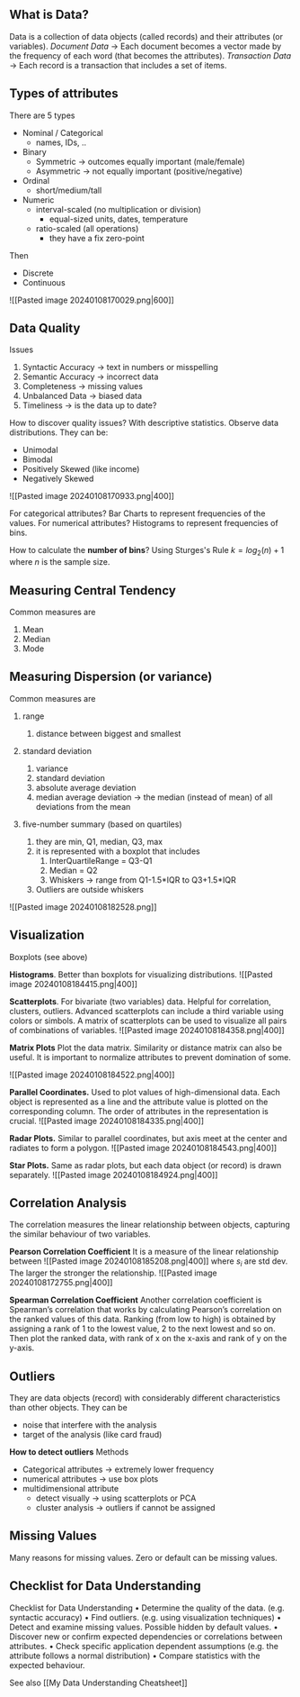## What is Data?
Data is a collection of data objects (called records) and their attributes (or variables).
*Document Data* -> Each document becomes a vector made by the frequency of each word (that becomes the attributes).
*Transaction Data* -> Each record is a transaction that includes a set of items.
## Types of attributes
There are 5 types
- Nominal / Categorical
	- names, IDs, ..
- Binary
	- Symmetric -> outcomes equally important (male/female)
	- Asymmetric -> not equally important (positive/negative)
- Ordinal
	- short/medium/tall
- Numeric
	- interval-scaled (no multiplication or division)
		- equal-sized units, dates, temperature
	- ratio-scaled (all operations)
		- they have a fix zero-point

Then
- Discrete
- Continuous

![[Pasted image 20240108170029.png|600]]

## Data Quality
Issues
1. Syntactic Accuracy -> text in numbers or misspelling
2. Semantic Accuracy -> incorrect data
3. Completeness -> missing values
4. Unbalanced Data -> biased data
5. Timeliness -> is the data up to date?

How to discover quality issues? With descriptive statistics.
Observe data distributions. They can be:
- Unimodal
- Bimodal
- Positively Skewed (like income)
- Negatively Skewed

![[Pasted image 20240108170933.png|400]]

For categorical attributes? Bar Charts to represent frequencies of the values.
For numerical attributes? Histograms to represent frequencies of bins.

How to calculate the **number of bins**?
Using Sturges's Rule $k=log_2(n)+1$ where $n$ is the sample size.

## Measuring Central Tendency
Common measures are
1. Mean
2. Median
3. Mode
## Measuring Dispersion (or variance)
Common measures are

1. range
	1. distance between biggest and smallest

2. standard deviation
	1. variance
	2. standard deviation
	3. absolute average deviation
	4. median average deviation -> the median (instead of mean) of all deviations from the mean

3. five-number summary (based on quartiles)
	1. they are min, Q1, median, Q3, max
	2. it is represented with a boxplot that includes
		1. InterQuartileRange = Q3-Q1
		2. Median = Q2
		3. Whiskers -> range from Q1-1.5\*IQR to Q3+1.5\*IQR
	3. Outliers are outside whiskers

![[Pasted image 20240108182528.png]]

## Visualization

Boxplots
(see above)

**Histograms**.
Better than boxplots for visualizing distributions.
![[Pasted image 20240108184415.png|400]]

**Scatterplots**.
For bivariate (two variables) data. Helpful for correlation, clusters, outliers.
Advanced scatterplots can include a third variable using colors or simbols.
A matrix of scatterplots can be used to visualize all pairs of combinations of variables.
![[Pasted image 20240108184358.png|400]]

**Matrix Plots**
Plot the data matrix. Similarity or distance matrix can also be useful.
It is important to normalize attributes to prevent domination of some.

![[Pasted image 20240108184522.png|400]]

**Parallel Coordinates.**
Used to plot values of high-dimensional data.
Each object is represented as a line and the attribute value is plotted on the corresponding column.
The order of attributes in the representation is crucial.
![[Pasted image 20240108184335.png|400]]

**Radar Plots.**
Similar to parallel coordinates, but axis meet at the center and radiates to form a polygon.
![[Pasted image 20240108184543.png|400]]

**Star Plots.**
Same as radar plots, but each data object (or record) is drawn separately.
![[Pasted image 20240108184924.png|400]]
## Correlation Analysis
The correlation measures the linear relationship between objects, capturing the similar behaviour of two variables.

 **Pearson Correlation Coefficient**
 It is a measure of the linear relationship between 
 ![[Pasted image 20240108185208.png|400]]
where $s_i$ are std dev.
The larger the stronger the relationship.
![[Pasted image 20240108172755.png|400]]

**Spearman Correlation Coefficient**
Another correlation coefficient is Spearman’s correlation that works by calculating Pearson’s correlation on the ranked values of this data. Ranking (from low to high) is obtained by assigning a rank of 1 to the lowest value, 2 to the next lowest and so on. Then plot the ranked data, with rank of x on the x-axis and rank of y on the y-axis.
## Outliers
They are data objects (record) with considerably different characteristics than other objects.
They can be
- noise that interfere with the analysis
- target of the analysis (like card fraud)

**How to detect outliers**
Methods
- Categorical attributes -> extremely lower frequency
- numerical attributes -> use box plots
- multidimensional attribute
	- detect visually -> using scatterplots or PCA
	- cluster analysis -> outliers if cannot be assigned

## Missing Values
Many reasons for missing values.
Zero or default can be missing values.

## Checklist for Data Understanding
Checklist for Data Understanding
• Determine the quality of the data. (e.g. syntactic accuracy)
• Find outliers. (e.g. using visualization techniques) 
• Detect and examine missing values. Possible hidden by default values. 
• Discover new or confirm expected dependencies or correlations between attributes. 
• Check specific application dependent assumptions (e.g. the attribute follows a normal distribution) 
• Compare statistics with the expected behaviour.

See also [[My Data Understanding Cheatsheet]]